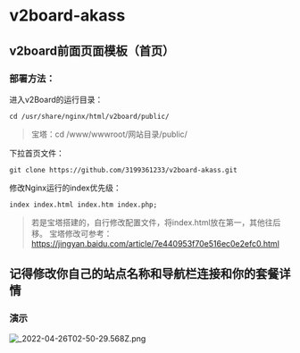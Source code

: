 # v2board-akass
## v2board前面页面模板（首页）

### 部署方法：
进入v2Board的运行目录：

``` 
cd /usr/share/nginx/html/v2board/public/
``` 

> 宝塔：cd /www/wwwroot/网站目录/public/

下拉首页文件：

``` 
git clone https://github.com/3199361233/v2board-akass.git
``` 

修改Nginx运行的index优先级：

``` 
index index.html index.htm index.php;
``` 

> 若是宝塔搭建的，自行修改配置文件，将index.html放在第一，其他往后移。
> 宝塔修改可参考：https://jingyan.baidu.com/article/7e440953f70e516ec0e2efc0.html

## 记得修改你自己的站点名称和导航栏连接和你的套餐详情

### 演示

![_2022-04-26T02-50-29.568Z.png](https://s3.maocdn.cn/img/2022/04/26/_2022-04-26T02-50-29.568Z.png)
